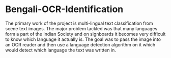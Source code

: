 # Bengali-OCR-Identification
The primary work of the project is multi-lingual text classification from scene text images. The major problem tackled was that many languages form a part of the Indian Society and on signboards it becomes very difficult to know which language it actually is. The goal was to pass the image into an OCR reader and then use a language detection algorithm on it which would detect which language the text was written in.
